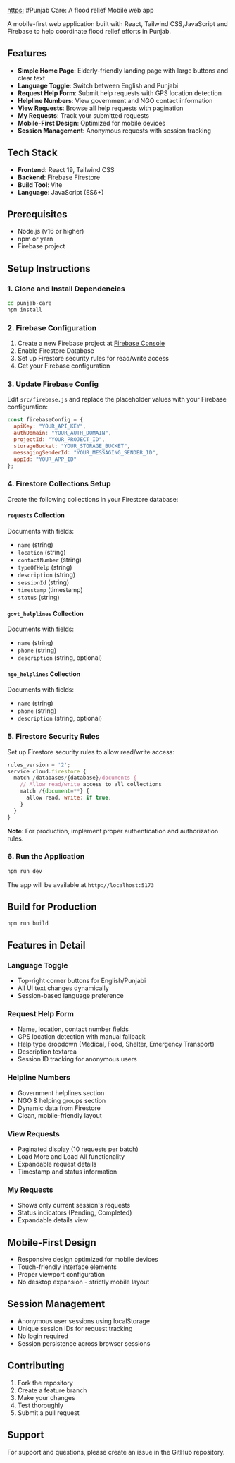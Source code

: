 [https:](https://punjabcare.org/)
#Punjab Care: A flood relief Mobile web app

A mobile-first web application built with React, Tailwind CSS,JavaScript and Firebase to help coordinate flood relief efforts in Punjab.

## Features

- **Simple Home Page**: Elderly-friendly landing page with large buttons and clear text
- **Language Toggle**: Switch between English and Punjabi
- **Request Help Form**: Submit help requests with GPS location detection
- **Helpline Numbers**: View government and NGO contact information
- **View Requests**: Browse all help requests with pagination
- **My Requests**: Track your submitted requests
- **Mobile-First Design**: Optimized for mobile devices
- **Session Management**: Anonymous requests with session tracking

## Tech Stack

- **Frontend**: React 19, Tailwind CSS
- **Backend**: Firebase Firestore
- **Build Tool**: Vite
- **Language**: JavaScript (ES6+)

## Prerequisites

- Node.js (v16 or higher)
- npm or yarn
- Firebase project

## Setup Instructions

### 1. Clone and Install Dependencies

```bash
cd punjab-care
npm install
```

### 2. Firebase Configuration

1. Create a new Firebase project at [Firebase Console](https://console.firebase.google.com/)
2. Enable Firestore Database
3. Set up Firestore security rules for read/write access
4. Get your Firebase configuration

### 3. Update Firebase Config

Edit `src/firebase.js` and replace the placeholder values with your Firebase configuration:

```javascript
const firebaseConfig = {
  apiKey: "YOUR_API_KEY",
  authDomain: "YOUR_AUTH_DOMAIN",
  projectId: "YOUR_PROJECT_ID",
  storageBucket: "YOUR_STORAGE_BUCKET",
  messagingSenderId: "YOUR_MESSAGING_SENDER_ID",
  appId: "YOUR_APP_ID"
};
```

### 4. Firestore Collections Setup

Create the following collections in your Firestore database:

#### `requests` Collection
Documents with fields:
- `name` (string)
- `location` (string)
- `contactNumber` (string)
- `typeOfHelp` (string)
- `description` (string)
- `sessionId` (string)
- `timestamp` (timestamp)
- `status` (string)

#### `govt_helplines` Collection
Documents with fields:
- `name` (string)
- `phone` (string)
- `description` (string, optional)

#### `ngo_helplines` Collection
Documents with fields:
- `name` (string)
- `phone` (string)
- `description` (string, optional)

### 5. Firestore Security Rules

Set up Firestore security rules to allow read/write access:

```javascript
rules_version = '2';
service cloud.firestore {
  match /databases/{database}/documents {
    // Allow read/write access to all collections
    match /{document=**} {
      allow read, write: if true;
    }
  }
}
```

**Note**: For production, implement proper authentication and authorization rules.

### 6. Run the Application

```bash
npm run dev
```

The app will be available at `http://localhost:5173`

## Build for Production

```bash
npm run build
```

## Features in Detail

### Language Toggle
- Top-right corner buttons for English/Punjabi
- All UI text changes dynamically
- Session-based language preference

### Request Help Form
- Name, location, contact number fields
- GPS location detection with manual fallback
- Help type dropdown (Medical, Food, Shelter, Emergency Transport)
- Description textarea
- Session ID tracking for anonymous users

### Helpline Numbers
- Government helplines section
- NGO & helping groups section
- Dynamic data from Firestore
- Clean, mobile-friendly layout

### View Requests
- Paginated display (10 requests per batch)
- Load More and Load All functionality
- Expandable request details
- Timestamp and status information

### My Requests
- Shows only current session's requests
- Status indicators (Pending, Completed)
- Expandable details view

## Mobile-First Design

- Responsive design optimized for mobile devices
- Touch-friendly interface elements
- Proper viewport configuration
- No desktop expansion - strictly mobile layout

## Session Management

- Anonymous user sessions using localStorage
- Unique session IDs for request tracking
- No login required
- Session persistence across browser sessions

## Contributing

1. Fork the repository
2. Create a feature branch
3. Make your changes
4. Test thoroughly
5. Submit a pull request


## Support

For support and questions, please create an issue in the GitHub repository.
